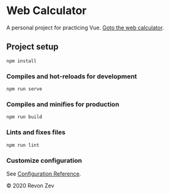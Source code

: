 # Web Calculator
A personal project for practicing Vue. [Goto the web calculator](https://revonzev.github.io/web-calculator/).

## Project setup
```
npm install
```

### Compiles and hot-reloads for development
```
npm run serve
```

### Compiles and minifies for production
```
npm run build
```

### Lints and fixes files
```
npm run lint
```

### Customize configuration
See [Configuration Reference](https://cli.vuejs.org/config/).

© 2020 Revon Zev